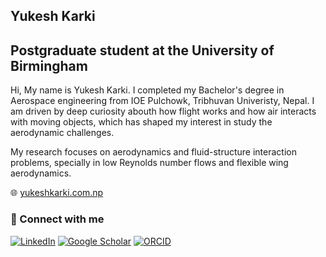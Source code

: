 ## Yukesh Karki

Postgraduate student at the University of Birmingham
---

Hi, My name is Yukesh Karki. I completed my Bachelor's degree in Aerospace engineering from IOE Pulchowk, Tribhuvan Univeristy, Nepal. I am driven by deep curiosity abouth how flight works and how air interacts with moving objects, which has shaped my interest in study the aerodynamic challenges.

My research focuses on aerodynamics and fluid-structure interaction problems, specially in low Reynolds number flows and flexible wing aerodynamics.

🌐 [yukeshkarki.com.np](https://yukeshkarki.com.np/)

### 🔗 Connect with me

<!-- [![Website](https://img.shields.io/badge/Website-000000?logo=About.me&logoColor=white)](https://yukeshkarki.com.np) -->
[![LinkedIn](https://img.shields.io/badge/-LinkedIn-blue?logo=linkedin&logoColor=white)](https://www.linkedin.com/in/yukesh-karki-2b05bb1a4/)
[![Google Scholar](https://img.shields.io/badge/Google%20Scholar-4285F4?logo=googlescholar&logoColor=white)](https://scholar.google.com/citations?user=P8cTXUwAAAAJ&hl=en&authuser=1)
[![ORCID](https://img.shields.io/badge/ORCID-A6CE39?logo=orcid&logoColor=white)](https://orcid.org/my-orcid?orcid=0009-0000-8043-5298)



<!--
[![YouTube](https://img.shields.io/badge/-YouTube-red?logo=youtube&logoColor=white)](https://youtube.com/yourchannel)
[![Twitter](https://img.shields.io/badge/-Twitter-blue?logo=twitter&logoColor=white)](https://twitter.com/yourhandle)
[![Mastodon](https://img.shields.io/badge/-Fosstodon-purple?logo=mastodon&logoColor=white)](https://fosstodon.org/@yourhandle)
[![Bluesky](https://img.shields.io/badge/-Bluesky-blue?logo=bluesky&logoColor=white)](https://bsky.app/profile/yourhandle)

---
